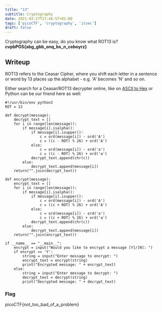```yaml
---
title: "13"
subtitle: Cryptography
date: 2021-03-27T17:44:57+01:00
tags: ['picoCTF', 'cryptography', 'itsec']
draft: false
---
```


Cryptography can be easy, do you know what ROT13 is?
**cvpbPGS{abg_gbb_onq_bs_n_ceboyrz}**

<!--more-->

## Writeup
ROT13 refers to the Ceasar Cipher, where you shift each letter in a sentence or word by 13 places up the alphabet - e.g. 'A' becomes 'N' and so on.

Either search for a Ceasar/ROT13 decrypter online, like on [ASCII to Hex](https://www.asciitohex.com/) or Python can be our friend here as well:

```
#!/usr/bin/env python3
ROT = 13

def decrypt(message):
    decrypt_text = []
    for i in range(len(message)):
        if message[i].isalpha():
            if message[i].isupper():
                c = ord(message[i]) - ord('A')
                c = ((c - ROT) % 26) + ord('A')
            else:
                c = ord(message[i]) - ord('a')
                c = ((c - ROT) % 26) + ord('a')
            decrypt_text.append(chr(c))
        else:
            decrypt_text.append(message[i])
    return("".join(decrypt_text))

def encrypt(message):
    encrypt_text = []
    for i in range(len(message)):
        if message[i].isalpha():
            if message[i].isupper():
                c = ord(message[i]) - ord('A')
                c = ((c + ROT) % 26) + ord('A')
            else:
                c = ord(message[i]) - ord('a')
                c = ((c + ROT) % 26) + ord('a')
            decrypt_text.append(chr(c))
        else:
            decrypt_text.append(message[i])
    return("".join(encrypt_text))

if __name__ == "__main__":
    encrypt = input("Would you like to encrypt a message [Y]/[N]: ")
    if encrypt == 'Y':
        string = input("Enter message to encrypt: ")
        encrypt_text = encrypt(string)
        print("Encrypted message: " + encrypt_text)
    else:
        string = input("Enter message to decrypt: ")
        decrypt_text = decrypt(string)
        print("Decrypted message: " + decrypt_text)
```

### Flag
picoCTF{not_too_bad_of_a_problem}